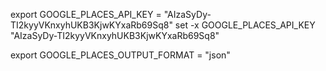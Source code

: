 export GOOGLE_PLACES_API_KEY = "AIzaSyDy-TI2kyyVKnxyhUKB3KjwKYxaRb69Sq8"
set -x GOOGLE_PLACES_API_KEY "AIzaSyDy-TI2kyyVKnxyhUKB3KjwKYxaRb69Sq8"

export GOOGLE_PLACES_OUTPUT_FORMAT = "json"